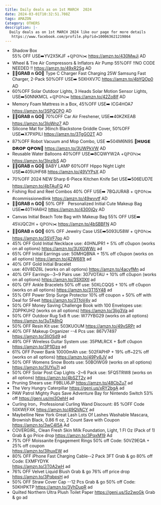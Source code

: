 ```yaml
---
title: Daily deals as on 1st MARCH  2024
date: 2024-03-01T10:32:51.708Z
tags: AMAZON
Category: OTHERS
description: |-
  Daily deals as on 1st MARCH 2024 like our page for more details
   https://www.facebook.com/profile.php?id=100063621219864
---
```

* Shadow Box\
  55% OFF 
  USE➡️YV2X5KJF +ℚℙ𝕆ℕ✂️
  https://amzn.to/430MwJi
  AD
* Wheel & Tire Air Compressors & Inflators Air Pump 
  55%OFF
  ‼️NO CODE NEEDED ‼️
  https://amzn.to/49xR2Sg
  AD
* 🏃‍♀️𝐆𝐑𝐀𝐁 𝐧 𝐆𝐎🏃
  Type C Charger Fast Charging 25W Samsung Fast Charger, 2-Pack 
  50%OFF
  USE➡️ 50XHXV7C
  https://amzn.to/4bYQOp0
  AD
* 60%OFF
  Solar Outdoor Lights, 3 Heads Solar Motion Sensor Lights, 
  USE➡️50NNKMCL +ℚℙ𝕆ℕ✂️
  https://amzn.to/42Zo8If
  AD
*  Memory Foam Mattress in a Box,
  45%OFF
  USE➡️ ICG4HOA7
  https://amzn.to/3SPQCPO
  AD
* 🏃‍♀️𝐆𝐑𝐀𝐁 𝐧 𝐆𝐎🏃
  70%OFF
  Car Air Freshener, 
  USE➡️40KZKEAB
  https://amzn.to/3IoWnz7
  AD
* Silicone Mat for 36inch Blackstone Griddle Cover,
  50%OFF
  USE➡️X7PXPILI
  https://amzn.to/3TgGO2T
  AD
* 87%OFF
  Robot Vacuum and Mop Combo, 
  USE ➡️504M6N9S
  💸𝗛𝗨𝗚𝗘 𝗗𝗥𝗢𝗣 𝗤𝗣𝗢𝗡💸
  https://amzn.to/3UWPkVW
  AD
* Reusable Water Balloons 
  40%OFF
  USE➡️8CQWYW2A +ℚℙ𝕆ℕ✂️
  https://amzn.to/3InzlbS
  AD
* 🏃‍♀️𝐆𝐑𝐀𝐁 𝐧 𝐆𝐎🏃
  BABY LAMP
  60%OFF
  Hippo Night Light 
  USE➡️405UHF68
  https://amzn.to/49VYPsX
  AD
* 70%OFF
  2024 NEW Sharp 6-Piece Kitchen Knife Set 
  USE➡️506EUD7E
  https://amzn.to/4bTAuFQ
  AD
*  Fishing Rod and Reel Combos 
  40% OFF
  USE➡️ 7BQJURAB + ℚℙ𝕆ℕ✂️
  #commissionedlink
  https://amzn.to/49wvvtf
  AD
* 🏃‍♀️𝐆𝐑𝐀𝐁 𝐧 𝐆𝐎🏃
  50% OFF  
  Personalized Initial Cute Makeup
   Bag
  USE➡️40THA6H2 
   https://amzn.to/4300jQy
  AD
*  Canvas Initial Beach Tote Bag with Makeup Bag
  55% OFF
  USE➡️ 45VJQC2H + ℚℙ𝕆ℕ✂️
  https://amzn.to/4bSBBFN
  AD
* 🏃‍♀️𝐆𝐑𝐀𝐁 𝐧 𝐆𝐎🏃
  60% OFF
  Jewelry Case
  USE➡️5093U58W + ℚℙ𝕆ℕ✂️
  https://amzn.to/3SVF7qo
  AD
* 45% OFF Gold Initial Necklace 
  use: 40HNJPR1 + 5% off c0upon (works on all options)
  https://amzn.to/3UXGWWc   ad
* 65% OFF Initial Earrings 
  use: 50MHQBNA + 15% off c0upon (works on all options)
  https://amzn.to/42W681t   ad
* 40% OFF Gold Initial Bracelet\
  use: 40V8DZ6L (works on all options)
  https://amzn.to/4acyfMn   ad
* 40% OFF Earrings--3~9 Pairs
  use: 307VOTAU + 10% off c0upon (works on all options)
  https://amzn.to/3SX0Xtl   ad
* 60% OFF Ankle Bracelets 
  50% off 
  use: 50XLCQQS + 10% off c0upon (works on all options)
  https://amzn.to/3T15Y48   ad
* 55% OFF Power Strip Surge Protector 
  10% off coupon + 50% off with Deal for 5Feet
  https://amzn.to/3TfoV4y   ad
* 50% OFF Money Saving Challenge Book with 100 Envelopes
  use: ZGPPKUH2 (works on all options)
  https://amzn.to/3Ijg3Va   ad
* 50% OFF Outdoor Rug 5x8 ft 
  use: W77YBG29 (works on all options)
  https://amzn.to/3uTA8hQ
* 50% OFF
  Resin Kit
  use: 503KUOUM
  https://amzn.to/49vSRPr   ad
* 40% OFF Makeup Organizer --4 Pcs
  use: 867V7497
  https://amzn.to/3IiOSd9   ad
* 49% OFF Wireless Guitar System
  use: 35PMLRCX + $off c0upon
  https://amzn.to/3P1lDzq  ad
* 61% OFF 
  Power Bank 10000mAh 
  use: 502FAPHP + 19% off~22% off (works on all options)
  https://amzn.to/49Pv8JV  ad
* 50% OFF 
  Womens Snow Boots
  use: 50BOIWG9 (works on all options)
  https://amzn.to/3UYiu7l  ad
* 50% OFF 
  Solar Post Cap Lights -2~6 Pack
  use: 5FQ5TRW8 (works on all options)
  https://amzn.to/4bSZT2v   ad
* Pruning Shears
  use: F9BLU6JP 
  https://amzn.to/48CbZu7   ad
* The Very Hungry Caterpillar
  https://geni.us/xRY2bgA 
  ad 
* PAW Patrol Mighty Pups Save Adventure Bay for Nintendo Switch 
   53% off 
  https://geni.us/mi3OehH 
  ad
* Curling Iron，Professional Curling Wand 
  Discount: 85 %OFF
  Code 50XWEFXK 
  https://amzn.to/49QVACY
  ad
* Maybelline New York Great Lash Lots Of Lashes Washable Mascara, Brownish Black, 0.86 fl oz, 2 Count
  Save with Coupon 
  https://amzn.to/3wC4l5A
  Ad
* COVERGIRL, Clean Fresh Skin Milk Foundation, Light, 1 Fl Oz (Pack of 1)
  Grab & go 
  Price drop
  https://amzn.to/3PqxM19
  Ad
* 75% OFF Moissanite Engagement Rings 
  50% off Code: 50VZ9EQA + 25% off coupon\
  https://amzn.to/3IhuxEW 
  ad
* 80% OFF iPhone Fast Charging Cable--2 Pack 3FT
  Grab & go 
  80% off Code: EXMFYDYK\
  https://amzn.to/3T0A2wH 
  ad
* 76% OFF Velvet Liquid Blush
  Grab & go
  76% off price drop 
  https://amzn.to/3PqbpsH 
  ad
* 50% OFF Straw Cover Cap --12 Pcs
  Grab & go 
  50% off Code: 50KHPKTP 
  https://amzn.to/3VhDupR 
  ad
* Quilted Northern Ultra Plush Toilet Paper 
  https://geni.us/Sz2woGk 
  Grab & go
  ad